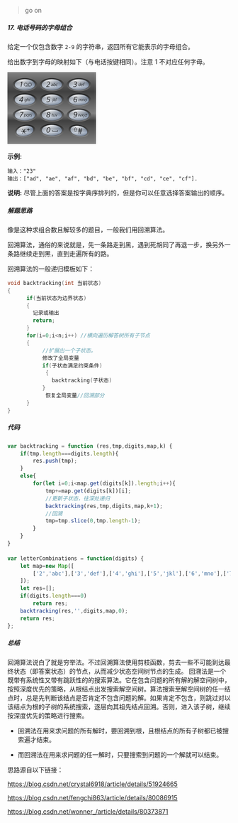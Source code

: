 > go on 



##### 17. 电话号码的字母组合

给定一个仅包含数字 `2-9` 的字符串，返回所有它能表示的字母组合。

给出数字到字母的映射如下（与电话按键相同）。注意 1 不对应任何字母。

![](../images/200px-Telephone-keypad2.svg.png)

**示例:**

```
输入："23"
输出：["ad", "ae", "af", "bd", "be", "bf", "cd", "ce", "cf"].
```

**说明:**
尽管上面的答案是按字典序排列的，但是你可以任意选择答案输出的顺序。



##### 解题思路

像是这种求组合数且解较多的题目，一般我们用回溯算法。

回溯算法，通俗的来说就是，先一条路走到黑，遇到死胡同了再退一步，换另外一条路继续走到黑，直到走遍所有的路。

回溯算法的一般递归模板如下：

```c++
void backtracking(int 当前状态)  
{  
      if(当前状态为边界状态)  
      {  
        记录或输出  
        return;  
      }  
      for(i=0;i<n;i++) //横向遍历解答树所有子节点  
      {  
           //扩展出一个子状态。  
           修改了全局变量  
           if(子状态满足约束条件)  
            {  
              backtracking(子状态)  
           }  
            恢复全局变量//回溯部分  
      }  
}  
```



##### 代码

```javascript
var backtracking = function (res,tmp,digits,map,k) {
    if(tmp.length===digits.length){
        res.push(tmp);
    }
    else{
        for(let i=0;i<map.get(digits[k]).length;i++){
            tmp+=map.get(digits[k])[i];
          	//更新子状态，往深处递归
            backtracking(res,tmp,digits,map,k+1);
          	//回溯
            tmp=tmp.slice(0,tmp.length-1);
        }
    }
}

var letterCombinations = function(digits) {
    let map=new Map([
        ['2','abc'],['3','def'],['4','ghi'],['5','jkl'],['6','mno'],['7','pqrs'],['8','tuv'],['9','wxyz']
    ]);
    let res=[];
    if(digits.length===0)
        return res;
    backtracking(res,'',digits,map,0);
    return res;
};
```



##### 总结

回溯算法说白了就是穷举法。不过回溯算法使用剪枝函数，剪去一些不可能到达最终状态（即答案状态）的节点，从而减少状态空间树节点的生成。 
回溯法是一个既带有系统性又带有跳跃性的的搜索算法。它在包含问题的所有解的解空间树中，按照深度优先的策略，从根结点出发搜索解空间树。算法搜索至解空间树的任一结点时，总是先判断该结点是否肯定不包含问题的解。如果肯定不包含，则跳过对以该结点为根的子树的系统搜索，逐层向其祖先结点回溯。否则，进入该子树，继续按深度优先的策略进行搜索。

* 回溯法在用来求问题的所有解时，要回溯到根，且根结点的所有子树都已被搜索遍才结束。

* 而回溯法在用来求问题的任一解时，只要搜索到问题的一个解就可以结束。



思路源自以下链接：

https://blog.csdn.net/crystal6918/article/details/51924665

https://blog.csdn.net/fengchi863/article/details/80086915

https://blog.csdn.net/wonner_/article/details/80373871
